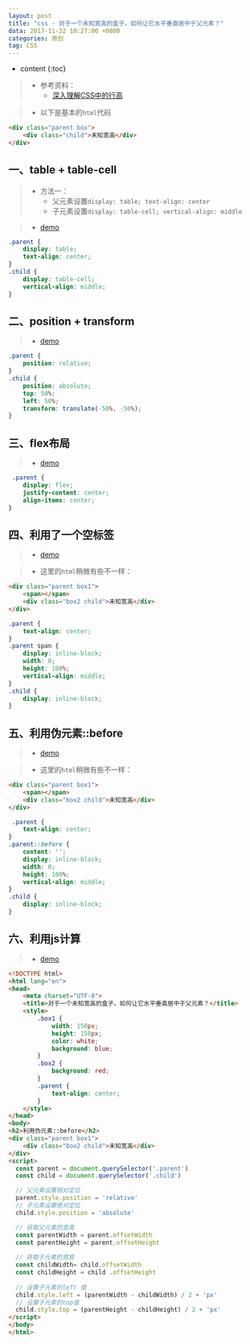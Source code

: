 ```yaml
---
layout: post
title: "css - 对于一个未知宽高的盒子，如何让它水平垂直居中于父元素？"
data: 2017-11-22 10:27:00 +0800
categories: 原创
tag: CSS
---
```

* content
{:toc}

> * 参考资料：
>   * [深入理解CSS中的行高](http://www.cnblogs.com/rainman/archive/2011/08/05/2128068.html)


<!-- more -->

> * 以下是基本的`html`代码

```html
<div class="parent box">
    <div class="child">未知宽高</div>
</div>
```

## 一、table + table-cell

> * 方法一：
>   * 父元素设置`display: table; text-align: center`
>   * 子元素设置`display: table-cell; vertical-align: middle`

> * [demo](/effects/demo/css/center/v1.html)

```css
.parent {
    display: table;
    text-align: center;
}
.child {
    display: table-cell;
    vertical-align: middle;
}
```

## 二、position + transform

> * [demo](/effects/demo/css/center/v2.html)

```css
.parent {
    position: relative;
}
.child {
    position: absolute;
    top: 50%;
    left: 50%;
    transform: translate(-50%, -50%);
}
```

## 三、flex布局

> * [demo](/effects/demo/css/center/v3.html)

```css
 .parent {
    display: flex;
    justify-content: center;
    align-items: center;
}
```

## 四、利用了一个空标签

> * [demo](/effects/demo/css/center/v4.html)

> * 这里的`html`稍微有些不一样：

```html
<div class="parent box1">
    <span></span>
    <div class="box2 child">未知宽高</div>
</div>
```

```css
.parent {
    text-align: center;
}
.parent span {
    display: inline-block;
    width: 0;
    height: 100%;
    vertical-align: middle;
}
.child {
    display: inline-block;
}
```

## 五、利用伪元素::before

> * [demo](/effects/demo/css/center/v5.html)

> * 这里的`html`稍微有些不一样：

```html
<div class="parent box1">
    <span></span>
    <div class="box2 child">未知宽高</div>
</div>
```

```css
 .parent {
    text-align: center;
}
.parent::before {
    content: '';
    display: inline-block;
    width: 0;
    height: 100%;
    vertical-align: middle;
}
.child {
    display: inline-block;
}
```

## 六、利用js计算

> * [demo](/effects/demo/css/center/v6.html)

```html
<!DOCTYPE html>
<html lang="en">
<head>
    <meta charset="UTF-8">
    <title>对于一个未知宽高的盒子，如何让它水平垂直居中于父元素？</title>
    <style>
        .box1 {
            width: 150px;
            height: 150px;
            color: white;
            background: blue;
        }
        .box2 {
            background: red;
        }
        .parent {
            text-align: center;
        }
    </style>
</head>
<body>
<h2>利用伪元素::before</h2>
<div class="parent box1">
    <div class="box2 child">未知宽高</div>
</div>
<script>
  const parent = document.querySelector('.parent')
  const child = document.querySelector('.child')

  // 父元素设置相对定位
  parent.style.position = 'relative'
  // 子元素设置绝对定位
  child.style.position = 'absolute'

  // 获取父元素的宽高
  const parentWidth = parent.offsetWidth
  const parentHeight = parent.offsetHeight
  
  // 获取子元素的宽高
  const childWidth= child.offsetWidth
  const childHeight = child .offsetHeight
  
  // 设置子元素的left 值
  child.style.left = (parentWidth - childWidth) / 2 + 'px'
  // 设置子元素的top值
  child.style.top = (parentHeight - childHeight) / 2 + 'px'
</script>
</body>
</html>
```
